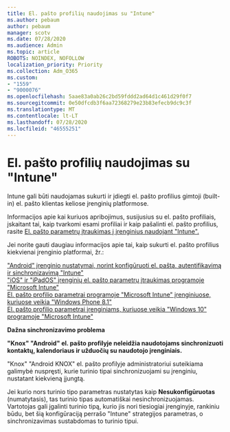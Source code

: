 ```yaml
---
title: El. pašto profilių naudojimas su "Intune"
ms.author: pebaum
author: pebaum
manager: scotv
ms.date: 07/28/2020
ms.audience: Admin
ms.topic: article
ROBOTS: NOINDEX, NOFOLLOW
localization_priority: Priority
ms.collection: Adm_O365
ms.custom:
- "1559"
- "9000076"
ms.openlocfilehash: 5aae83a0ab26c2bd59fddd2ad64d1c461d29f0f7
ms.sourcegitcommit: 0e50dfcdb3f6aa72368279e23b83efecb9dc9c3f
ms.translationtype: MT
ms.contentlocale: lt-LT
ms.lasthandoff: 07/28/2020
ms.locfileid: "46555251"
---
```

# <a name="using-email-profiles-with-intune"></a>El. pašto profilių naudojimas su "Intune"

Intune gali būti naudojamas sukurti ir įdiegti el. pašto profilius gimtoji (built-in) el. pašto klientas keliose įrenginių platformose.

Informacijos apie kai kuriuos apribojimus, susijusius su el. pašto profiliais, įskaitant tai, kaip tvarkomi esami profiliai ir kaip pašalinti el. pašto profilius, rasite [El. pašto parametrų įtraukimas į įrenginius naudojant "Intune".](https://docs.microsoft.com/intune/email-settings-configure)

Jei norite gauti daugiau informacijos apie tai, kaip sukurti el. pašto profilius kiekvienai įrenginio platformai, žr.:

["Android" įrenginio nustatymai, norint konfigūruoti el. paštą, autentifikavimą ir sinchronizavimą "Intune"](https://docs.microsoft.com/intune/email-settings-android)  
["iOS" ir "iPadOS" įrenginių el. pašto parametrų įtraukimas programoje "Microsoft Intune"](https://docs.microsoft.com/intune/email-settings-ios)  
[El. pašto profilio parametrai programoje "Microsoft Intune" įrenginiuose, kuriuose veikia "Windows Phone 8.1"](https://docs.microsoft.com/intune/email-settings-windows-phone-8-1)  
[El. pašto profilio parametrai įrenginiams, kuriuose veikia "Windows 10" programoje "Microsoft Intune"](https://docs.microsoft.com/intune/email-settings-windows-10)

**Dažna sinchronizavimo problema**

**"Knox" "Android" el. pašto profilyje neleidžia naudotojams sinchronizuoti kontaktų, kalendoriaus ir užduočių su naudotojo įrenginiais.**

"Knox" "Android KNOX" el. pašto profilyje administratoriui suteikiama galimybė nuspręsti, kurie turinio tipai sinchronizuojami su įrenginiu, nustatant kiekvieną įjungtą.

Jei kurio nors turinio tipo parametras nustatytas kaip **Nesukonfigūruotas** (numatytasis), tas turinio tipas automatiškai nesinchronizuojamas. Vartotojas gali įgalinti turinio tipą, kurio jis nori tiesiogiai įrenginyje, rankiniu būdu, bet šią konfigūraciją perrašo "Intune" strategijos parametras, o sinchronizavimas sustabdomas to turinio tipui.

